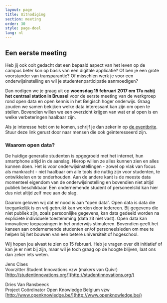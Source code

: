 ```yaml
---
layout: page
title: Uitnodiging
section: meeting
order: 30
style: page-doel
lang: nl
---
```


## Een eerste meeting
Heb jij ook ooit gedacht dat een bepaald aspect van het leven op de campus beter kon op basis van een digitale applicatie? Of ben je een grote voorstander van transparantie? Of misschien werk je voor een onderwijsinstelling en wil je studentenparticipatie aanmoedigen?

Dan nodigen we je graag uit op **woensdag 15 februari 2017 om 17u nabij het centraal station in Brussel** voor de eerste meeting van de werkgroep rond open data en open kennis in het Belgisch hoger onderwijs. Graag zouden we samen bekijken welke data interessant kan zijn om open te stellen. Bovendien willen we een overzicht krijgen van wat er al open is en welke verbeteringen haalbaar zijn.

Als je interesse hebt om te komen, schrijf je dan zeker in op [de eventbrite](https://www.eventbrite.nl/e/open-education-kickoff-meeting-registration-29433969796). Stuur deze link gerust door naar mensen die ook geïnteresseerd zijn.

### Waarom open data?
De huidige generatie studenten is opgegroeid met het internet, hun smartphone altijd in de aanslag. Hierop willen ze alles kunnen zien en alles kunnen doen. Het is voor onderwijsinstellingen - zowel op vlak van focus als mankracht - niet haalbaar om alle tools die nuttig zijn voor studenten, te ontwikkelen en te onderhouden. Aan de andere kant is de meeste data momenteel eigendom van de onderwijsinstelling en bovendien niet altijd publiek beschikbaar. Een ondernemende student of personeelslid kan hier dus niet altijd zelf mee aan de slag.

Daarom geloven wij dat er nood is aan “open data”. Open data is data die toegankelijk is en vrij gebruikt kan worden door iedereen.
Bij gegevens die niet publiek zijn, zoals persoonlijke gegevens, kan data gedeeld worden na expliciete individuele toestemming (data zit niet vast).
Open data kan innovatieve toepassingen in het onderwijs stimuleren. Bovendien geeft het kansen aan ondernemende studenten en/of personeelsleden om mee te helpen bij het bouwen van een betere universiteit of hogeschool.

Wij hopen jou alvast te zien op 15 februari. Heb je vragen over dit initiatief of kan je er niet bij zijn, maar wil je toch graag op de hoogte blijven, laat ons dan zeker iets weten.

Jens Claes  
Voorzitter Student Innovations vzw (makers van Quivr)  
[http://studentinnovations.org/](http://studentinnovations.org/)

Dries Van Ransbeeck  
Project Coördinator Open Knowledge Belgium vzw  
[http://www.openknowledge.be/](http://www.openknowledge.be/)
